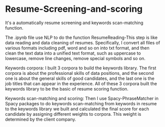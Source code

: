 # Resume-Screening-and-scoring
It's a automatically resume screening and keywords scan-matching function.

The .ipynb file use NLP to do the function
ResumeReading-This step is like data reading and data cleaning of resumes. Specifically, I convert all files of various formats including pdf, word and so on into txt format, and then clean the text data into a unified text format, such as uppercase to lowercase, remove line changes, remove special symbols and so on.  

Keywords corpora: I built 3 corpora to build the keywords library. The first corpora is about the professional skills of data positions, and the second one is about the general skills of good candidates, and the last one is the job titles that can appear in the experience. All of these 3 corpora built the keywords library to be the basic of resume scoring function.  

Keywords scan-matching and scoring: Then I use Spacy-PhraseMatcher in Spacy packages to do keywords scan-matching from keywords in resume to the keywords library we built and calculated the final score for each candidate by assigning different weights to corpora. This weight is determined by the client company.
